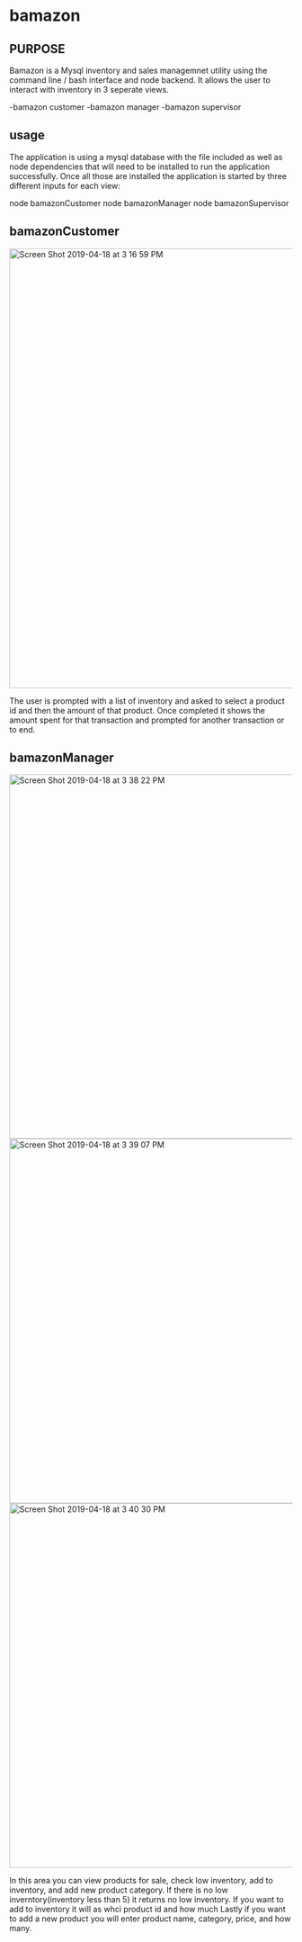 # bamazon

## PURPOSE 
Bamazon is a Mysql inventory and sales managemnet utility using the command line / bash interface and node backend. It allows the user to interact with inventory in 3 seperate views. 

-bamazon customer
-bamazon manager
-bamazon supervisor

## usage 
The application is using a mysql database with the file included as well as node dependencies that will need to be installed to run the application successfully. Once all those are installed the application is started by three different inputs for each view:

node bamazonCustomer
node bamazonManager
node bamazonSupervisor

## bamazonCustomer

<img width="782" alt="Screen Shot 2019-04-18 at 3 16 59 PM" src="https://user-images.githubusercontent.com/31428973/56385450-248eea00-61ed-11e9-851f-a8da104701f5.png">
 
 The user is prompted with a list of inventory and asked to select a product id and then the amount of that product. Once completed it shows the amount spent for that transaction and prompted for another transaction or to end.

 ## bamazonManager
 
 <img width="648" alt="Screen Shot 2019-04-18 at 3 38 22 PM" src="https://user-images.githubusercontent.com/31428973/56386763-adf3eb80-61f0-11e9-88ac-4039e666ce27.png">
 
<img width="648" alt="Screen Shot 2019-04-18 at 3 39 07 PM" src="https://user-images.githubusercontent.com/31428973/56386775-b3513600-61f0-11e9-90ed-0ff4cd6da761.png">

<img width="648" alt="Screen Shot 2019-04-18 at 3 40 30 PM" src="https://user-images.githubusercontent.com/31428973/56386784-b64c2680-61f0-11e9-8841-e57357aee7b4.png">

In this area you can view products for sale, check low inventory, add to inventory, and add new product category.
If there is no low inverntory(inventory less than 5) it returns no low inventory. 
If you want to add to inventory it will as whci product id and how much 
Lastly if you want to add a new product you will enter product name, category, price, and how many.


 

